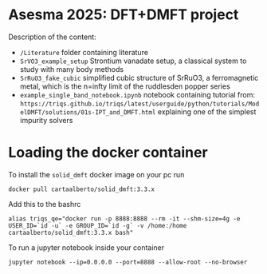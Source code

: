 # Asesma 2025: DFT+DMFT project

Description of the content:

- `/Literature` folder containing literature 
- `SrVO3_example_setup` Strontium vanadate setup, a classical system to study with many body methods
- `SrRuO3_fake_cubic` simplified cubic structure of SrRuO3, a ferromagnetic metal, which is the n=infty limit of the ruddlesden popper series
- `example_single_band_notebook.ipynb` notebook containing tutorial from: `https://triqs.github.io/triqs/latest/userguide/python/tutorials/ModelDMFT/solutions/01s-IPT_and_DMFT.html` explaining one of the simplest impurity solvers

# Loading the docker container

To install the `solid_dmft` docker image on your pc run
```
docker pull cartaalberto/solid_dmft:3.3.x
```

Add this to the bashrc
```
alias triqs_qe="docker run -p 8888:8888 --rm -it --shm-size=4g -e USER_ID=`id -u` -e GROUP_ID=`id -g` -v /home:/home cartaalberto/solid_dmft:3.3.x bash"
```

To run a jupyter notebook inside your container
```
jupyter notebook --ip=0.0.0.0 --port=8888 --allow-root --no-browser
```


